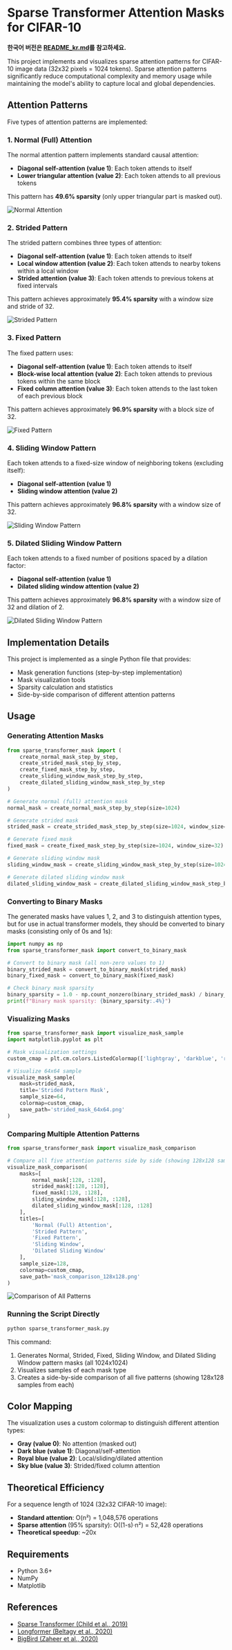 # Sparse Transformer Attention Masks for CIFAR-10

**한국어 버전은 [README_kr.md](README_kr.md)를 참고하세요.**

This project implements and visualizes sparse attention patterns for CIFAR-10 image data (32x32 pixels = 1024 tokens). Sparse attention patterns significantly reduce computational complexity and memory usage while maintaining the model's ability to capture local and global dependencies.

## Attention Patterns

Five types of attention patterns are implemented:

### 1. Normal (Full) Attention

The normal attention pattern implements standard causal attention:
- **Diagonal self-attention (value 1)**: Each token attends to itself
- **Lower triangular attention (value 2)**: Each token attends to all previous tokens

This pattern has **49.6% sparsity** (only upper triangular part is masked out).

![Normal Attention](images/normal_mask_128x128.png)

### 2. Strided Pattern

The strided pattern combines three types of attention:
- **Diagonal self-attention (value 1)**: Each token attends to itself
- **Local window attention (value 2)**: Each token attends to nearby tokens within a local window
- **Strided attention (value 3)**: Each token attends to previous tokens at fixed intervals

This pattern achieves approximately **95.4% sparsity** with a window size and stride of 32.

![Strided Pattern](images/strided_mask_128x128.png)

### 3. Fixed Pattern

The fixed pattern uses:
- **Diagonal self-attention (value 1)**: Each token attends to itself
- **Block-wise local attention (value 2)**: Each token attends to previous tokens within the same block
- **Fixed column attention (value 3)**: Each token attends to the last token of each previous block

This pattern achieves approximately **96.9% sparsity** with a block size of 32.

![Fixed Pattern](images/fixed_mask_128x128.png)

### 4. Sliding Window Pattern

Each token attends to a fixed-size window of neighboring tokens (excluding itself):
- **Diagonal self-attention (value 1)**
- **Sliding window attention (value 2)**

This pattern achieves approximately **96.8% sparsity** with a window size of 32.

![Sliding Window Pattern](images/sliding_window_mask_128x128.png)

### 5. Dilated Sliding Window Pattern

Each token attends to a fixed number of positions spaced by a dilation factor:
- **Diagonal self-attention (value 1)**
- **Dilated sliding window attention (value 2)**

This pattern achieves approximately **96.8% sparsity** with a window size of 32 and dilation of 2.

![Dilated Sliding Window Pattern](images/dilated_sliding_window_mask_128x128.png)

## Implementation Details

This project is implemented as a single Python file that provides:

- Mask generation functions (step-by-step implementation)
- Mask visualization tools
- Sparsity calculation and statistics
- Side-by-side comparison of different attention patterns

## Usage

### Generating Attention Masks

```python
from sparse_transformer_mask import (
    create_normal_mask_step_by_step,
    create_strided_mask_step_by_step,
    create_fixed_mask_step_by_step,
    create_sliding_window_mask_step_by_step,
    create_dilated_sliding_window_mask_step_by_step
)

# Generate normal (full) attention mask
normal_mask = create_normal_mask_step_by_step(size=1024)

# Generate strided mask
strided_mask = create_strided_mask_step_by_step(size=1024, window_size=32, stride=32)

# Generate fixed mask
fixed_mask = create_fixed_mask_step_by_step(size=1024, window_size=32)

# Generate sliding window mask
sliding_window_mask = create_sliding_window_mask_step_by_step(size=1024, window_size=32)

# Generate dilated sliding window mask
dilated_sliding_window_mask = create_dilated_sliding_window_mask_step_by_step(size=1024, window_size=32, dilation=2)
```

### Converting to Binary Masks

The generated masks have values 1, 2, and 3 to distinguish attention types, but for use in actual transformer models, they should be converted to binary masks (consisting only of 0s and 1s):

```python
import numpy as np
from sparse_transformer_mask import convert_to_binary_mask

# Convert to binary mask (all non-zero values to 1)
binary_strided_mask = convert_to_binary_mask(strided_mask)
binary_fixed_mask = convert_to_binary_mask(fixed_mask)

# Check binary mask sparsity
binary_sparsity = 1.0 - np.count_nonzero(binary_strided_mask) / binary_strided_mask.size
print(f"Binary mask sparsity: {binary_sparsity:.4%}")
```

### Visualizing Masks

```python
from sparse_transformer_mask import visualize_mask_sample
import matplotlib.pyplot as plt

# Mask visualization settings
custom_cmap = plt.cm.colors.ListedColormap(['lightgray', 'darkblue', 'royalblue', 'skyblue'])

# Visualize 64x64 sample
visualize_mask_sample(
    mask=strided_mask,
    title='Strided Pattern Mask',
    sample_size=64,
    colormap=custom_cmap,
    save_path='strided_mask_64x64.png'
)
```

### Comparing Multiple Attention Patterns

```python
from sparse_transformer_mask import visualize_mask_comparison

# Compare all five attention patterns side by side (showing 128x128 samples)
visualize_mask_comparison(
    masks=[
        normal_mask[:128, :128],
        strided_mask[:128, :128],
        fixed_mask[:128, :128],
        sliding_window_mask[:128, :128],
        dilated_sliding_window_mask[:128, :128]
    ],
    titles=[
        'Normal (Full) Attention',
        'Strided Pattern',
        'Fixed Pattern',
        'Sliding Window',
        'Dilated Sliding Window'
    ],
    sample_size=128,
    colormap=custom_cmap,
    save_path='mask_comparison_128x128.png'
)
```

![Comparison of All Patterns](images/mask_comparison_128x128.png)

### Running the Script Directly

```bash
python sparse_transformer_mask.py
```

This command:
1. Generates Normal, Strided, Fixed, Sliding Window, and Dilated Sliding Window pattern masks (all 1024x1024)
2. Visualizes samples of each mask type
3. Creates a side-by-side comparison of all five patterns (showing 128x128 samples from each)

## Color Mapping

The visualization uses a custom colormap to distinguish different attention types:
- **Gray (value 0)**: No attention (masked out)
- **Dark blue (value 1)**: Diagonal/self-attention
- **Royal blue (value 2)**: Local/sliding/dilated attention
- **Sky blue (value 3)**: Strided/fixed column attention

## Theoretical Efficiency

For a sequence length of 1024 (32x32 CIFAR-10 image):

- **Standard attention**: O(n²) = 1,048,576 operations
- **Sparse attention** (95% sparsity): O((1-s)·n²) = 52,428 operations
- **Theoretical speedup**: ~20x

## Requirements

- Python 3.6+
- NumPy
- Matplotlib

## References

- [Sparse Transformer (Child et al., 2019)](https://arxiv.org/abs/1904.10509)
- [Longformer (Beltagy et al., 2020)](https://arxiv.org/abs/2004.05150)
- [BigBird (Zaheer et al., 2020)](https://arxiv.org/abs/2007.14062) 
